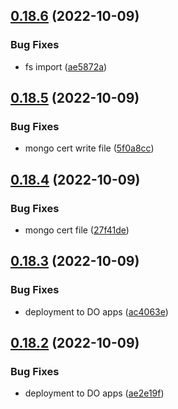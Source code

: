 ## [0.18.6](https://github.com/EddieHubCommunity/api/compare/v0.18.5...v0.18.6) (2022-10-09)


### Bug Fixes

* fs import ([ae5872a](https://github.com/EddieHubCommunity/api/commit/ae5872a8907e51a1e56e6390a8da6d0c3c8fbeb1))



## [0.18.5](https://github.com/EddieHubCommunity/api/compare/v0.18.4...v0.18.5) (2022-10-09)


### Bug Fixes

* mongo cert write file ([5f0a8cc](https://github.com/EddieHubCommunity/api/commit/5f0a8ccf75bf8a9fac0ec173479ff9f965a60b3d))



## [0.18.4](https://github.com/EddieHubCommunity/api/compare/v0.18.3...v0.18.4) (2022-10-09)


### Bug Fixes

* mongo cert file ([27f41de](https://github.com/EddieHubCommunity/api/commit/27f41de3c8deaaf1f48bf511f5c9febe23fbb3db))



## [0.18.3](https://github.com/EddieHubCommunity/api/compare/v0.18.2...v0.18.3) (2022-10-09)


### Bug Fixes

* deployment to DO apps ([ac4063e](https://github.com/EddieHubCommunity/api/commit/ac4063e20c90f014383c227e499f69644ec801b7))



## [0.18.2](https://github.com/EddieHubCommunity/api/compare/v0.18.1...v0.18.2) (2022-10-09)


### Bug Fixes

* deployment to DO apps ([ae2e19f](https://github.com/EddieHubCommunity/api/commit/ae2e19f85aa92eeeaf109c2643775390874aac54))



